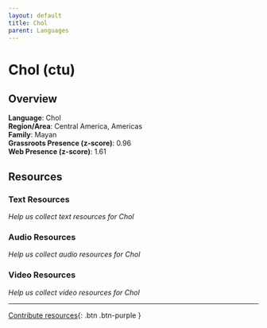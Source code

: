 ```yaml
---
layout: default
title: Chol
parent: Languages
---
```


# Chol (ctu)

## Overview

**Language**: Chol  
**Region/Area**: Central America, Americas  
**Family**: Mayan  
**Grassroots Presence (z-score)**: 0.96  
**Web Presence (z-score)**: 1.61  

## Resources

### Text Resources
*Help us collect text resources for Chol*

### Audio Resources
*Help us collect audio resources for Chol*

### Video Resources
*Help us collect video resources for Chol*

---

[Contribute resources](https://forms.office.com/e/1SfLJx3u1r){: .btn .btn-purple }
